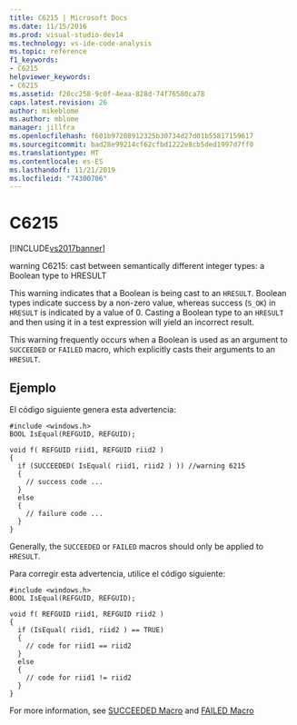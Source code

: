 ```yaml
---
title: C6215 | Microsoft Docs
ms.date: 11/15/2016
ms.prod: visual-studio-dev14
ms.technology: vs-ide-code-analysis
ms.topic: reference
f1_keywords:
- C6215
helpviewer_keywords:
- C6215
ms.assetid: f20cc258-9c0f-4eaa-828d-74f76580ca78
caps.latest.revision: 26
author: mikeblome
ms.author: mblome
manager: jillfra
ms.openlocfilehash: f601b97208912325b30734d27d01b55817159617
ms.sourcegitcommit: bad28e99214cf62cfbd1222e8cb5ded1997d7ff0
ms.translationtype: MT
ms.contentlocale: es-ES
ms.lasthandoff: 11/21/2019
ms.locfileid: "74300706"
---
```

# <a name="c6215"></a>C6215
[!INCLUDE[vs2017banner](../includes/vs2017banner.md)]

warning C6215: cast between semantically different integer types: a Boolean type to HRESULT  
  
 This warning indicates that a Boolean is being cast to an `HRESULT`. Boolean types indicate success by a non-zero value, whereas success (`S_OK`) in `HRESULT` is indicated by a value of 0. Casting a Boolean type to an `HRESULT` and then using it in a test expression will yield an incorrect result.  
  
 This warning frequently occurs when a Boolean is used as an argument to `SUCCEEDED` or `FAILED` macro, which explicitly casts their arguments to an `HRESULT`.  
  
## <a name="example"></a>Ejemplo  
 El código siguiente genera esta advertencia:  
  
```  
#include <windows.h>  
BOOL IsEqual(REFGUID, REFGUID);  
  
void f( REFGUID riid1, REFGUID riid2 )  
{  
  if (SUCCEEDED( IsEqual( riid1, riid2 ) )) //warning 6215  
  {  
    // success code ...  
  }  
  else  
  {  
    // failure code ...  
  }  
}  
```  
  
 Generally, the `SUCCEEDED` or `FAILED` macros should only be applied to `HRESULT`.  
  
 Para corregir esta advertencia, utilice el código siguiente:  
  
```  
#include <windows.h>  
BOOL IsEqual(REFGUID, REFGUID);  
  
void f( REFGUID riid1, REFGUID riid2 )  
{  
  if (IsEqual( riid1, riid2 ) == TRUE)   
  {  
    // code for riid1 == riid2  
  }  
  else  
  {  
    // code for riid1 != riid2  
  }  
}  
```  
  
 For more information, see [SUCCEEDED Macro](https://go.microsoft.com/fwlink/?LinkId=92738) and [FAILED Macro](https://go.microsoft.com/fwlink/?LinkId=180875)
